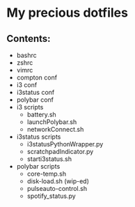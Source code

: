 # My precious dotfiles

## Contents:
 - bashrc
 - zshrc
 - vimrc
 - compton conf
 - i3 conf
 - i3status conf
 - polybar conf
 - i3 scripts
   - battery.sh
   - launchPolybar.sh
   - networkConnect.sh
 - i3status scripts
   - i3statusPythonWrapper.py
   - scratchpadIndicator.py
   - starti3status.sh
 - polybar scripts
   - core-temp.sh
   - disk-load.sh (wip-ed)
   - pulseauto-control.sh
   - spotify_status.py
